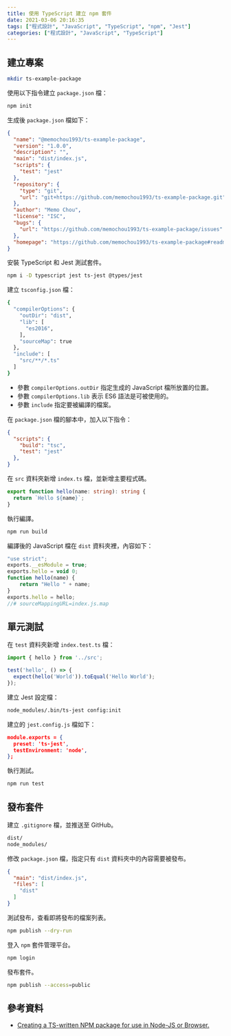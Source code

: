 ```yaml
---
title: 使用 TypeScript 建立 npm 套件
date: 2021-03-06 20:16:35
tags: ["程式設計", "JavaScript", "TypeScript", "npm", "Jest"]
categories: ["程式設計", "JavaScript", "TypeScript"]
---
```


## 建立專案

```bash
mkdir ts-example-package
```

使用以下指令建立 `package.json` 檔：

```bash
npm init
```

生成後 `package.json` 檔如下：

```json
{
  "name": "@memochou1993/ts-example-package",
  "version": "1.0.0",
  "description": "",
  "main": "dist/index.js",
  "scripts": {
    "test": "jest"
  },
  "repository": {
    "type": "git",
    "url": "git+https://github.com/memochou1993/ts-example-package.git"
  },
  "author": "Memo Chou",
  "license": "ISC",
  "bugs": {
    "url": "https://github.com/memochou1993/ts-example-package/issues"
  },
  "homepage": "https://github.com/memochou1993/ts-example-package#readme"
}
```

安裝 TypeScript 和 Jest 測試套件。

```bash
npm i -D typescript jest ts-jest @types/jest
```

建立 `tsconfig.json` 檔：

```bash
{
  "compilerOptions": {
    "outDir": "dist",
    "lib": [
      "es2016",
    ],
    "sourceMap": true
  },
  "include": [
    "src/**/*.ts"
  ]
}
```

- 參數 `compilerOptions.outDir` 指定生成的 JavaScript 檔所放置的位置。
- 參數 `compilerOptions.lib` 表示 ES6 語法是可被使用的。
- 參數 `include` 指定要被編譯的檔案。

在 `package.json` 檔的腳本中，加入以下指令：

```json
{
  "scripts": {
    "build": "tsc",
    "test": "jest"
  },
}
```

在 `src` 資料夾新增 `index.ts` 檔，並新增主要程式碼。

```ts
export function hello(name: string): string {
  return `Hello ${name}`;
}
```

執行編譯。

```bash
npm run build
```

編譯後的 JavaScript 檔在 `dist` 資料夾裡，內容如下：

```js
"use strict";
exports.__esModule = true;
exports.hello = void 0;
function hello(name) {
    return "Hello " + name;
}
exports.hello = hello;
//# sourceMappingURL=index.js.map
```

## 單元測試

在 `test` 資料夾新增 `index.test.ts` 檔：

```ts
import { hello } from '../src';

test('hello', () => {
  expect(hello('World')).toEqual('Hello World');
});
```

建立 Jest 設定檔：

```bash
node_modules/.bin/ts-jest config:init
```

建立的 `jest.config.js` 檔如下：

```json
module.exports = {
  preset: 'ts-jest',
  testEnvironment: 'node',
};
```

執行測試。

```bash
npm run test 
```

## 發布套件

建立 `.gitignore` 檔，並推送至 GitHub。

```bash
dist/
node_modules/
```

修改 `package.json` 檔，指定只有 `dist` 資料夾中的內容需要被發布。

```json
{
  "main": "dist/index.js",
  "files": [
    "dist"
  ]
}
```

測試發布，查看即將發布的檔案列表。

```bash
npm publish --dry-run
```

登入 `npm` 套件管理平台。

```bash
npm login
```

發布套件。

```bash
npm publish --access=public
```

## 參考資料

- [Creating a TS-written NPM package for use in Node-JS or Browser.](https://dev.to/charperbonaroo/creating-a-ts-written-npm-package-for-use-in-node-js-or-browser-5gm3)

